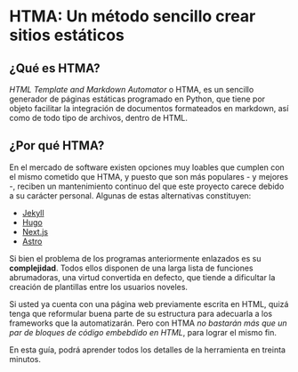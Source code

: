 # HTMA: Un método sencillo crear sitios estáticos

## ¿Qué es HTMA? 

*HTML Template and Markdown Automator* o HTMA, es un sencillo generador de páginas estáticas programado en Python, que tiene por objeto facilitar la integración de documentos formateados en markdown, así como de todo tipo de archivos, dentro de HTML. 

## ¿Por qué HTMA?

En el mercado de software existen opciones muy loables que cumplen con el mismo cometido que HTMA, y puesto que son más populares - y mejores -, reciben un mantenimiento continuo del que este proyecto carece debido a su carácter personal. Algunas de estas alternativas constituyen:

- [Jekyll](https://jekyllrb.com/)
- [Hugo](https://gohugo.io/) 
- [Next.js](https://nextjs.org/)
- [Astro](https://astro.build/)

Si bien el problema de los programas anteriormente enlazados es su **complejidad**. Todos ellos disponen de una larga lista de funciones abrumadoras, una virtud convertida en defecto, que tiende a dificultar la creación de plantillas entre los usuarios noveles. 

Si usted ya cuenta con una página web previamente escrita en HTML, quizá tenga que reformular buena parte de su estructura para adecuarla a los frameworks que la automatizarán. Pero con HTMA *no bastarán más que un par de bloques de código embebdido en HTML*, para lograr el mismo fin.

En esta guía, podrá aprender todos los detalles de la herramienta en treinta minutos. 

